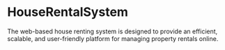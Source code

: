 # HouseRentalSystem
The web-based house renting system is designed to provide an efficient, scalable, and user-friendly  platform for managing property rentals online.
